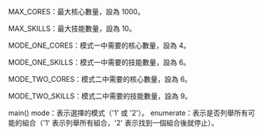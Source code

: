 MAX_CORES：最大核心數量，設為 1000。

MAX_SKILLS：最大技能數量，設為 10。

MODE_ONE_CORES：模式一中需要的核心數量，設為 4。

MODE_ONE_SKILLS：模式一中需要的技能數量，設為 6。

MODE_TWO_CORES：模式二中需要的核心數量，設為 6。

MODE_TWO_SKILLS：模式二中需要的技能數量，設為 9。

main()
mode：表示選擇的模式（'1' 或 '2'）。
enumerate：表示是否列舉所有可能的組合（'1' 表示列舉所有組合，'2' 表示找到一個組合後就停止）。
